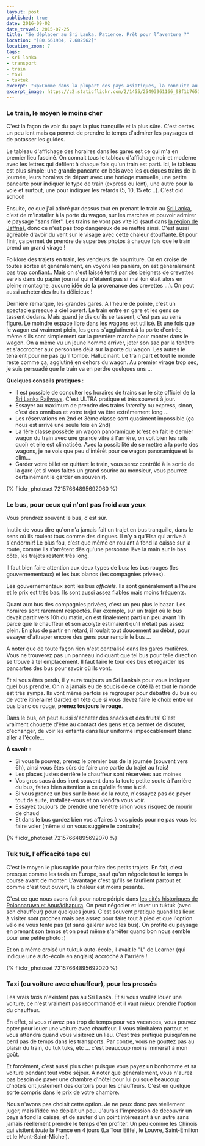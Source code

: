 ```yaml
---
layout: post
published: true
date: 2016-09-02
date_travel: 2015-07-25
title: "Se déplacer au Sri Lanka. Patience. Prêt pour l’aventure ?"
location: "[80.661934, 7.682562]"
location_zoom: 7
tags:
- sri lanka
- transport
- train
- taxi
- tuktuk
excerpt: "<p>Comme dans la plupart des pays asiatiques, la conduite au Sri Lanka oscille entre le pur divertissement et la peur. Les taxis roulent comme des fous, les bus vont à fond la caisse dans les petites routes de montagnes, les trains sont bondés, etc ...</p><p>J'ai voulu faire cet article sur les différentes façons de se déplacer au Sri Lanka, d'une part pour vous les présenter mais aussi parce que c'est souvent hors du commun (en tout cas pour moi).</p>"
excerpt_image: https://c2.staticflickr.com/2/1455/25493961166_98f1b76518_c.jpg
---
```

### Le train, le moyen le moins cher

C'est la façon de voir du pays la plus tranquille et la plus sûre. C'est certes un peu lent mais ça permet de prendre le temps d'admirer les paysages et de potasser les guides.

Le tableau d'affichage des horaires dans les gares est ce qui m'a en premier lieu fasciné. On connait tous le tableau d'affichage noir et moderne avec les lettres qui défilent à chaque fois qu'un train est parti. Ici, le tableau est plus simple: une grande pancarte en bois avec les quelques trains de la journée, leurs horaires de départ avec une horloge manuelle, une petite pancarte pour indiquer le type de train (express ou lent), une autre pour la voie et surtout, une pour indiquer les retards (5, 10, 15 etc ..). C'est old school!

Ensuite, ce que j'ai adoré par dessus tout en prenant le train au [Sri Lanka](/tag/srilanka), c'est de m'installer à la porte du wagon, sur les marches et pouvoir admirer le paysage "sans filet". Les trains ne vont pas vite ici (sauf dans [la région de Jaffna](/ile-jaffna-nord-sri-lanka-tamoul/)), donc ce n'est pas trop dangereux de se mettre ainsi. C'est aussi agréable d'avoir du vent sur le visage avec cette chaleur étouffante. Et pour finir, ça permet de prendre de superbes photos à chaque fois que le train prend un grand virage !

Folklore des trajets en train, les vendeurs de nourriture. On en croise de toutes sortes et généralement, en voyons les paniers, on est généralement pas trop confiant.. Mais on s'est laissé tenté par des beignets de crevettes servis dans du papier journal qui n'étaient pas si mal (on était alors en pleine montagne, aucune idée de la provenance des crevettes ...). On peut aussi acheter des fruits délicieux !

Dernière remarque, les grandes gares. A l'heure de pointe, c'est un spectacle presque à ciel ouvert. Le train entre en gare et les gens se tassent dedans. Mais quand je dis qu'ils se tassent, c'est pas au sens figuré. Le moindre espace libre dans les wagons est utilisé. Et une fois que le wagon est vraiment plein, les gens s'agglutinent à la porte d'entrée, même s'ils sont simplement sur la première marche pour monter dans le wagon. On a même vu un jeune homme arriver, jeter son sac par la fenêtre et s'accrocher aux personnes déjà sur la porte du wagon. Les autres le tenaient pour ne pas qu'il tombe. Hallucinant. Le train part et tout le monde reste comme ça, agglutiné en dehors du wagon. Au premier virage trop sec, je suis persuadé que le train va en perdre quelques uns ...

**Quelques conseils pratiques** :

- Il est possible de consulter les horaires de trains sur le site officiel de la [Sri Lanka Railways](http://eservices.railway.gov.lk/schedule/homeAction.action?lang=en). C'est ULTRA pratique et très souvent à jour.
- Essayer au maximum de prendre des trains _intercity_ ou express, sinon, c'est des omnibus et votre trajet va être extrêmement long ...
- Les réservations en 2nd et 3ème classe sont quasiment impossible (ça nous est arrivé une seule fois en 2nd)
- La 1ère classe possède un wagon panoramique (c'est en fait le dernier wagon du train avec une grande vitre à l'arrière, on voit bien les rails quoi) et elle est climatisée. Avec la possibilité de se mettre à la porte des wagons, je ne vois que peu d'intérêt pour ce wagon panoramique et la clim...
- Garder votre billet en quittant le train, vous serez contrôlé à la sortie de la gare (et si vous faites un grand sourire au monsieur, vous pourrez certainement le garder en souvenir).

{% flickr_photoset 72157664895692060 %}

### Le bus, pour ceux qui n'ont pas froid aux yeux

Vous prendrez souvent le bus, c'est sûr.

Inutile de vous dire qu'on n'a jamais fait un trajet en bus tranquille, dans le sens où ils roulent tous comme des dingues. Il n'y a qu'Elsa qui arrive à s'endormir!
Le plus fou, c'est que même en roulant à fond la caisse sur la route, comme ils s'arrêtent dès qu'une personne lève la main sur le bas côté, les trajets restent très long.

Il faut bien faire attention aux deux types de bus: les bus rouges (les gouvernementaux) et les bus blancs (les compagnies privées).

Les gouvernementaux sont les bus _officiels_. Ils sont généralement à l'heure et le prix est très bas. Ils sont aussi assez fiables mais moins fréquents.

Quant aux bus des compagnies privées, c'est un peu plus le bazar. Les horaires sont rarement respectés. Par exemple, sur un trajet où le bus devait partir vers 10h du matin, on est finalement parti un peu avant 11h parce que le chauffeur et son acolyte estimaient qu'il n'était pas assez plein. En plus de partir en retard, il roulait tout doucement au début, pour essayer d'attraper encore des gens pour remplir le bus ...

A noter que de toute façon rien n'est centralisé dans les gares routières. Vous ne trouverez pas un panneau indiquant que tel bus pour telle direction se trouve à tel emplacement. Il faut faire le tour des bus et regarder les pancartes des bus pour savoir où ils vont.

Et si vous êtes perdu, il y aura toujours un Sri Lankais pour vous indiquer quel bus prendre. On n'a jamais eu de soucis de ce côté là et tout le monde est très sympa. Ils vont même parfois se regrouper pour débattre du bus ou de votre itinéraire! Gardez en tête que si vous devez faire le choix entre un bus blanc ou rouge, **prenez toujours le rouge**.

Dans le bus, on peut aussi s'acheter des snacks et des fruits! C'est vraiment chouette d'être au contact des gens et ça permet de discuter, d'échanger, de voir les enfants dans leur uniforme impeccablement blanc aller à l'école...

**À savoir** :

- Si vous le pouvez, prenez le premier bus de la journée (souvent vers 6h), ainsi vous êtes sûrs de faire une partie du trajet au frais!
- Les places justes derrière le chauffeur sont réservées aux moines
- Vos gros sacs à dos iront souvent dans la toute petite soute à l'arrière du bus, faites bien attention à ce qu'elle ferme à clé.
- Si vous prenez un bus sur le bord de la route, n'essayez pas de payer tout de suite, installez-vous et on viendra vous voir.
- Essayez toujours de prendre une fenêtre sinon vous risquez de mourir de chaud
- Et dans le bus gardez bien vos affaires à vos pieds pour ne pas vous les faire voler (même si on vous suggère le contraire)

{% flickr_photoset 72157664895692070 %}

### Tuk tuk, l'efficacité tape cul

C'est le moyen le plus rapide pour faire des petits trajets. En fait, c'est presque comme les taxis en Europe, sauf qu'on négocie tout le temps la course avant de monter. L'avantage c'est qu'ils se faufilent partout et comme c'est tout ouvert, la chaleur est moins pesante.

C'est ce que nous avons fait pour notre périple dans [les cités historiques de Polonnaruwa et Anurâdhapura](/polonnaruwa-anuradhapura-mihintale/). On peut négocier et louer un tuktuk (avec son chauffeur) pour quelques jours. C'est souvent pratique quand les lieux à visiter sont proches mais pas assez pour faire tout à pied et que l'option vélo ne vous tente pas (et sans galérer avec les bus). On profite du paysage en prenant son temps et on peut même s'arrêter quand bon nous semble pour une petite photo :)

Et on a même croisé un tuktuk auto-école, il avait le "L" de Learner (qui indique une auto-école en anglais) accroché à l'arrière !

{% flickr_photoset 72157664895692020 %}

### Taxi (ou voiture avec chauffeur), pour les pressés

Les vrais taxis n'existent pas au Sri Lanka. Et si vous voulez louer une voiture, ce n'est vraiment pas recommandé et il vaut mieux prendre l'option du chauffeur.

En effet, si vous n'avez pas trop de temps pour vos vacances, vous pouvez opter pour louer une voiture avec chauffeur. Il vous trimbalera partout et vous attendra quand vous visiterez un lieu. C'est très pratique puisqu'on ne perd pas de temps dans les transports. Par contre, vous ne gouttez pas au plaisir du train, du tuk tuks, etc ... c'est beaucoup moins immersif à mon goût.

Et forcément, c'est aussi plus cher puisque vous payez un bonhomme et sa voiture pendant tout votre séjour. A noter que généralement, vous n'aurez pas besoin de payer une chambre d'hôtel pour lui puisque beaucoup d'hôtels ont justement des dortoirs pour les chauffeurs. C'est en quelque sorte compris dans le prix de votre chambre.

Nous n'avons pas choisit cette option. Je ne peux donc pas réellement juger, mais l'idée me déplait un peu. J'aurais l'impression de découvrir un pays à fond la caisse, et de sauter d'un point intéressant à un autre sans jamais réellement prendre le temps d'en profiter. Un peu comme les Chinois qui visitent _toute_ la France en 4 jours (La Tour Eiffel, le Louvre, Saint-Émilion et le Mont-Saint-Michel).
